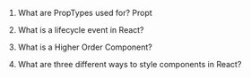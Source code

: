 1.  What are PropTypes used for?
Propt

2.  What is a lifecycle event in React?


3.  What is a Higher Order Component?


4.  What are three different ways to style components in React?